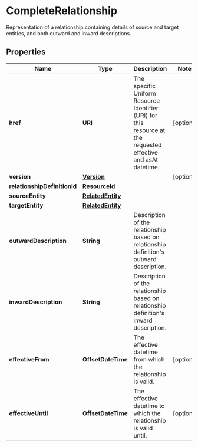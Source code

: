 

# CompleteRelationship

Representation of a relationship containing details of source and target entities, and both outward and inward descriptions.

## Properties

| Name | Type | Description | Notes |
|------------ | ------------- | ------------- | -------------|
|**href** | **URI** | The specific Uniform Resource Identifier (URI) for this resource at the requested effective and asAt datetime. |  [optional] |
|**version** | [**Version**](Version.md) |  |  [optional] |
|**relationshipDefinitionId** | [**ResourceId**](ResourceId.md) |  |  |
|**sourceEntity** | [**RelatedEntity**](RelatedEntity.md) |  |  |
|**targetEntity** | [**RelatedEntity**](RelatedEntity.md) |  |  |
|**outwardDescription** | **String** | Description of the relationship based on relationship definition&#39;s outward description. |  |
|**inwardDescription** | **String** | Description of the relationship based on relationship definition&#39;s inward description. |  |
|**effectiveFrom** | **OffsetDateTime** | The effective datetime from which the relationship is valid. |  [optional] |
|**effectiveUntil** | **OffsetDateTime** | The effective datetime to which the relationship is valid until. |  [optional] |



